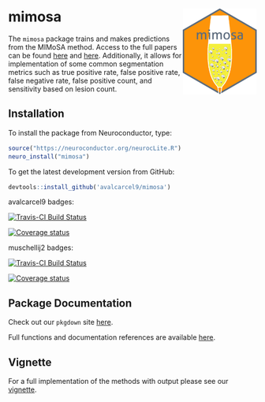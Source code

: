 
<!-- README.md is generated from README.Rmd. Please edit that file -->

# mimosa <img src="sticker.png" width = "150" align="right" />

The `mimosa` package trains and makes predictions from the MIMoSA
method. Access to the full papers can be found
[here](https://onlinelibrary.wiley.com/doi/abs/10.1111/jon.12506) and
[here](https://doi.org/10.1016/j.nicl.2018.10.013). Additionally, it
allows for implementation of some common segmentation metrics such as
true positive rate, false positive rate, false negative rate, false
positive count, and sensitivity based on lesion count.

## Installation

To install the package from Neuroconductor, type:

``` r
source("https://neuroconductor.org/neurocLite.R")
neuro_install("mimosa")
```

To get the latest development version from GitHub:

``` r
devtools::install_github('avalcarcel9/mimosa')
```

avalcarcel9 badges:

[![Travis-CI Build
Status](https://travis-ci.org/avalcarcel9/mimosa.svg?branch=master)](https://travis-ci.org/avalcarcel9/mimosa)

<!-- [![AppVeyor Build Status](https://ci.appveyor.com/api/projects/status/github/avalcarcel9/mimosa?branch=master&svg=true)](https://ci.appveyor.com/project/avalcarcel9/mimosa) -->

[![Coverage
status](https://coveralls.io/repos/github/avalcarcel9/mimosa/badge.svg?branch=master)](https://coveralls.io/r/avalcarcel9/mimosa?branch=master)

muschellij2 badges:

[![Travis-CI Build
Status](https://travis-ci.org/avalcarcel9/mimosa.svg?branch=master)](https://travis-ci.org/muschellij2/mimosa)

<!-- [![AppVeyor Build Status](https://ci.appveyor.com/api/projects/status/github/muschellij2/mimosa?branch=master&svg=true)](https://ci.appveyor.com/project/muschellij2/mimosa) -->

[![Coverage
status](https://coveralls.io/repos/github/muschellij2/mimosa/badge.svg)](https://coveralls.io/r/muschellij2/mimosa?branch=master)

## Package Documentation

Check out our `pkgdown` site
[here](https://avalcarcel9.github.io/mimosa/).

Full functions and documentation references are available
[here](https://avalcarcel9.github.io/mimosa/reference/index.html).

## Vignette

For a full implementation of the methods with output please see our
[vignette](https://avalcarcel9.github.io/mimosa/articles/mimosa.html).
